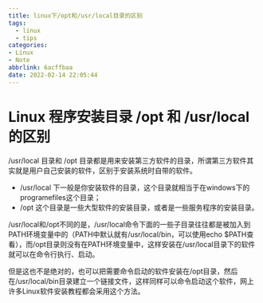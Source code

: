 ```yaml
---
title: linux下/opt和/usr/local目录的区别
tags:
  - linux
  - tips
categories:
- Linux
- Note
abbrlink: 6acffbaa
date: 2022-02-14 22:05:44
---
```


# Linux 程序安装目录 /opt 和 /usr/local 的区别

/usr/local 目录和 /opt 目录都是用来安装第三方软件的目录，所谓第三方软件其实就是用户自己安装的软件，区别于安装系统时自带的软件。

- /usr/local 下一般是你安装软件的目录，这个目录就相当于在windows下的programefiles这个目录；
- /opt 这个目录是一些大型软件的安装目录，或者是一些服务程序的安装目录。

/usr/local和/opt不同的是，/usr/local命令下面的一些子目录往往都是被加入到PATH环境变量中的（PATH中默认就有/usr/local/bin，可以使用echo $PATH查看），而/opt目录则没有在PATH环境变量中，这样安装在/usr/local目录下的软件就可以在命令行执行、启动。

但是这也不是绝对的，也可以把需要命令启动的软件安装在/opt目录，然后在/usr/local/bin目录建立一个链接文件，这样同样可以命令启动这个软件，网上许多Linux软件安装教程都会采用这个方法。
